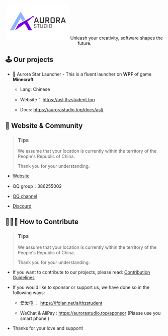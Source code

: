 <p align="center">
  <img src="./logo.png" alt="aslogo" width="200"/>
  Unleash your creativity, software shapes the future.
</p>

## 🕹️ Our projects
- 🚩 Aurora Star Launcher - This is a fluent launcher on **WPF** of game **Minecraft**

  - Lang: Chinese

  - Website： https://asl.thzstudent.top
 
  - Docs: https://aurorastudio.top/docs/asl/
 
## 🎏 Website & Community

> ### Tips
> 
> We assume that your location is currently within the territory of the People's Republic of China.
> 
> Thank you for your understanding.

- [Website](https://aurorastudio.top)
  
- QQ group：386255002

- [QQ channel](https://pd.qq.com/s/9zlnq470x)

- [Discourd](https://discord.gg/ephHTMH9)
  
## 👨🏻‍🎨 How to Contribute

> ### Tips
> 
> We assume that your location is currently within the territory of the People's Republic of China.
> 
> Thank you for your understanding.

- If you want to contribute to our projects, please read: [Contribution Guidelines](#)

- If you would like to sponsor or support us, we have done so in the following ways:

  - 爱发电 ： https://ifdian.net/a/thzstudent
 
  - WeChat & AliPay : https://aurorastudio.top/aponsor  (Plaese use you smart phone.)
 
- Thanks for your love and support!
